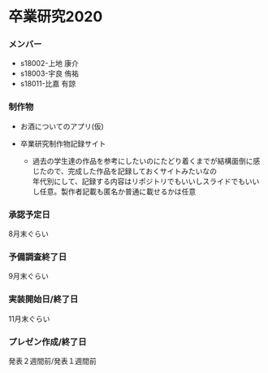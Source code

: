 # 卒業研究2020

### メンバー
* s18002-上地 康介
* s18003-宇良 侑祐
* s18011-比嘉 有諒

### 制作物
* お酒についてのアプリ(仮)

* 卒業研究制作物記録サイト  
  * 過去の学生達の作品を参考にしたいのにたどり着くまでが結構面倒に感じたので、完成した作品を記録しておくサイトみたいなの  
  年代別にして、記録する内容はリポジトリでもいいしスライドでもいいし任意。製作者記載も匿名か普通に載せるかは任意

### 承認予定日
8月末ぐらい

### 予備調査終了日
9月末ぐらい

### 実装開始日/終了日
11月末ぐらい

### プレゼン作成/終了日
発表２週間前/発表１週間前
